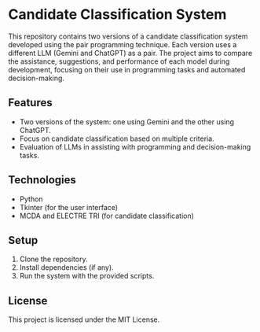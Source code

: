 # Candidate Classification System

This repository contains two versions of a candidate classification system developed using the pair programming technique. Each version uses a different LLM (Gemini and ChatGPT) as a pair. The project aims to compare the assistance, suggestions, and performance of each model during development, focusing on their use in programming tasks and automated decision-making.

## Features
- Two versions of the system: one using Gemini and the other using ChatGPT.
- Focus on candidate classification based on multiple criteria.
- Evaluation of LLMs in assisting with programming and decision-making tasks.

## Technologies
- Python
- Tkinter (for the user interface)
- MCDA and ELECTRE TRI (for candidate classification)

## Setup
1. Clone the repository.
2. Install dependencies (if any).
3. Run the system with the provided scripts.

## License
This project is licensed under the MIT License.

